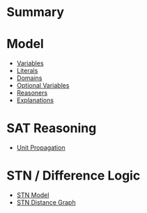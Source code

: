 # Summary

# Model

- [Variables](./variables.md)
- [Literals](./literals.md)
- [Domains]()
- [Optional Variables](optional-variables.md)
- [Reasoners]()
- [Explanations]()

# SAT Reasoning


- [Unit Propagation]()

# STN / Difference Logic 

- [STN Model](./stn-model.md)
- [STN Distance Graph](./stn-distances.md)
